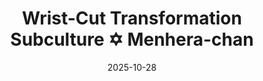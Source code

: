 ---
date: 2025-10-28
year: 2014
title: "Wrist-Cut Transformation Subculture ✡ Menhera-chan"
authors: Ezaki Bisuko
cover: "1.jpg"
chapters: ["Chapter 1.cbz", "Chapter 2.cbz", "Chapter 3.cbz", "Chapter 4.cbz", "Chapter 5.cbz", "Chapter 6.cbz", "Chapter 7.cbz", "Chapter 8.cbz", "Chapter 9.cbz", "Chapter 10.cbz", "Chapter 11.cbz", "Chapter 12.cbz", "Chapter 13.cbz", "Chapter 14.cbz", "Chapter 15.cbz", "Chapter 16.cbz", "Chapter 17.cbz", "Chapter 18.cbz", "Chapter 19.cbz", "Chapter 20.cbz"]
webpage: https://menhera-chan.tumblr.com/
---